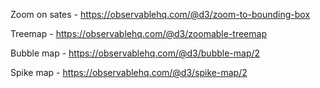 Zoom on sates - https://observablehq.com/@d3/zoom-to-bounding-box

Treemap - https://observablehq.com/@d3/zoomable-treemap

Bubble map - https://observablehq.com/@d3/bubble-map/2

Spike map - https://observablehq.com/@d3/spike-map/2
